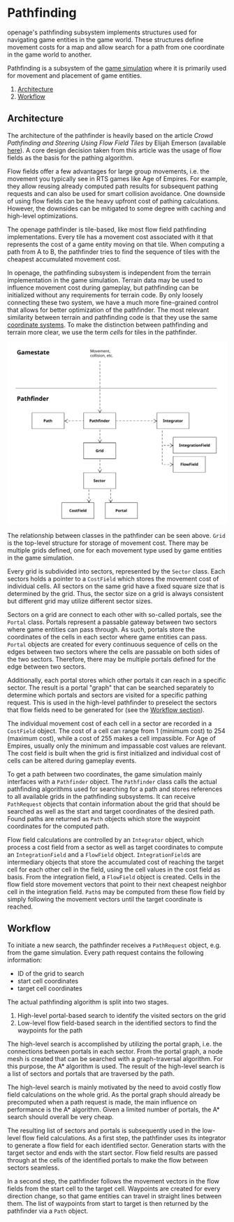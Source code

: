 # Pathfinding

openage's pathfinding subsystem implements structures used for navigating game entities in the
game world. These structures define movement costs for a map and allow search for a path
from one coordinate in the game world to another.

Pathfinding is a subsystem of the [game simulation](/doc/code/game_simulation/README.md) where
it is primarily used for movement and placement of game entities.

1. [Architecture](#architecture)
2. [Workflow](#workflow)


## Architecture

The architecture of the pathfinder is heavily based on the article *Crowd Pathfinding and Steering*
*Using Flow Field Tiles* by Elijah Emerson (available [here](http://www.gameaipro.com/GameAIPro/GameAIPro_Chapter23_Crowd_Pathfinding_and_Steering_Using_Flow_Field_Tiles.pdf)). A core design
decision taken from this article was the usage of flow fields as the basis for the pathing algorithm.

Flow fields offer a few advantages for large group movements, i.e. the movement you typically see in
RTS games like Age of Empires. For example, they allow reusing already computed path results for
subsequent pathing requests and can also be used for smart collision avoidance. One downside
of using flow fields can be the heavy upfront cost of pathing calculations. However, the downsides
can be mitigated to some degree with caching and high-level optimizations.

The openage pathfinder is tile-based, like most flow field pathfinding implementations. Every tile
has a movement cost associated with it that represents the cost of a game entity moving on that tile.
When computing a path from A to B, the pathfinder tries to find the sequence of tiles with the cheapest
accumulated movement cost.

In openage, the pathfinding subsystem is independent from the terrain implementation in the game
simulation. Terrain data may be used to influence movement cost during gameplay, but pathfinding
can be initialized without any requirements for terrain code. By only loosely connecting these two system,
we have a much more fine-grained control that allows for better optimization of the pathfinder.
The most relevant similarity between terrain and pathfinding code is that they use the same
[coordinate systems](/doc/code/coordinate-systems.md#tiletile3). To make the distinction between
pathfinding and terrain more clear, we use the term *cells* for tiles in the pathfinder.

![UML pathfinding classes](/doc/code/images/pathfinder_architecture.svg)

The relationship between classes in the pathfinder can be seen above. `Grid` is the top-level structure
for storage of movement cost. There may be multiple grids defined, one for each movement type
used by game entities in the game simulation.

Every grid is subdivided into sectors, represented by the `Sector` class. Each sectors holds a
pointer to a `CostField` which stores the movement cost of individual cells. All sectors on the
same grid have a fixed square size that is determined by the grid. Thus, the sector size on
a grid is always consistent but different grid may utilize different sector sizes.

Sectors on a grid are connect to each other with so-called portals, see the `Portal`
class. Portals represent a passable gateway between two sectors where game entities
can pass through. As such, portals store the coordinates of the cells in each sector
where game entities can pass. `Portal` objects are created for every continuous sequence of cells
on the edges between two sectors where the cells are passable on both sides of the two sectors.
Therefore, there may be multiple portals defined for the edge between two sectors.

Additionally, each portal stores which other portals it can reach in a specific sector. The
result is a portal "graph" that can be searched separately to determine which portals
and sectors are visited for a specific pathing request. This is used in the high-level
pathfinder to preselect the sectors that flow fields need to be generated for (see the
[Workflow section](#workflow)).

The individual movement cost of each cell in a sector are recorded in a `CostField` object.
The cost of a cell can range from 1 (minimum cost) to 254 (maximum cost), while a cost of 255
makes a cell impassible. For Age of Empires, usually only the minimum and impassable cost
values are relevant. The cost field is built when the grid is first initialized and
individual cost of cells can be altered during gameplay events.

To get a path between two coordinates, the game simulation mainly interfaces with a `Pathfinder`
object. The `Pathfinder` class calls the actual pathfinding algorithms used for searching
for a path and stores references to all available grids in the pathfinding subsystems. It can receive
`PathRequest` objects that contain information about the grid that should be searched as well as
the start and target coordinates of the desired path. Found paths are returned as `Path` objects
which store the waypoint coordinates for the computed path.

Flow field calculations are controlled by an `Integrator` object, which process a cost field
from a sector as well as target coordinates to compute an `IntegrationField` and a `FlowField` object.
`IntegrationField`s are intermediary objects that store the accumulated cost of reaching
the target cell for each other cell in the field, using the cell values in the cost field as basis.
From the integration field, a `FlowField` object is created. Cells in the flow field store
movement vectors that point to their next cheapest neighbor cell in the integration field. `Path`s
may be computed from these flow field by simply following the movement vectors until the
target coordinate is reached.


## Workflow

To initiate a new search, the pathfinder receives a `PathRequest` object, e.g. from the game simulation.
Every path request contains the following information:

- ID of the grid to search
- start cell coordinates
- target cell coordinates

The actual pathfinding algorithm is split into two stages.

1. High-level portal-based search to identify the visited sectors on the grid
2. Low-level flow field-based search in the identified sectors to find the waypoints for the path

The high-level search is accomplished by utilizing the portal graph, i.e. the
connections between portals in each sector. From the portal graph, a node mesh is created
that can be searched with a graph-traversal algorithm. For this purpose, the A\* algorithm
is used. The result of the high-level search is a list of sectors and portals that are
traversed by the path.

The high-level search is mainly motivated by the need to avoid costly flow field
calculations on the whole grid. As the portal graph should already be precomputed when
a path request is made, the main influence on performance is the A\* algorithm. Given
a limited number of portals, the A\* search should overall be very cheap.

The resulting list of sectors and portals is subsequently used in the low-level flow
field calculations. As a first step, the pathfinder uses its integrator to generate
a flow field for each identified sector. Generation starts with the target sector
and ends with the start sector. Flow field results are passed through at the cells
of the identified portals to make the flow between sectors seamless.

<!-- TODO: More descriptions of cost/integration/flow field calculations -->

In a second step, the pathfinder follows the movement vectors in the flow fields from
the start cell to the target cell. Waypoints are created for every direction change, so
that game entities can travel in straight lines between them. The list of waypoints
from start to target is then returned by the pathfinder via a `Path` object.
